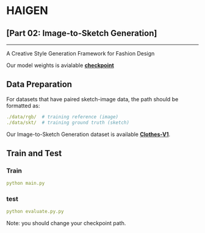 # HAIGEN
## [Part 02: Image-to-Sketch Generation]

***
A Creative Style Generation Framework for Fashion Design

Our model weights is avialable [**checkpoint**](https://drive.google.com/drive/folders/1-_ts9fbZsR7ZMy6I9fqu_hKV1hho_Ufa?usp=drive_link)

## Data Preparation
For datasets that have paired sketch-image data, the path should be formatted as:
```yaml
./data/rgb/  # training reference (image)
./data/skt/  # training ground truth (sketch)
```
Our Image-to-Sketch Generation dataset is available [**Clothes-V1**](https://drive.google.com/file/d/1dPNQOaFYMRY2sxREs8Is-G3ltpi61Ftm/view?usp=drive_link).


## Train and Test
### Train
```yaml
python main.py
```

### test
```yaml
python evaluate.py.py
```
Note: you should change your checkpoint path.
